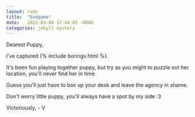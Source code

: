 ```yaml
---
layout: radv
title:  "Endgame"
date:   2022-03-09 17:44:05 -0800
categories: jekyll mystery
---
```


Dearest Puppy,

I've captured {% include boringv.html %}.

It's been fun playing together puppy, but try as you might to puzzle out her location, you'll never find her in time.

Guess you'll just have to box up your desk and leave the agency in shame.

Don't worry little puppy, you'll always have a spot by my side :3

Victoriously,
\- V